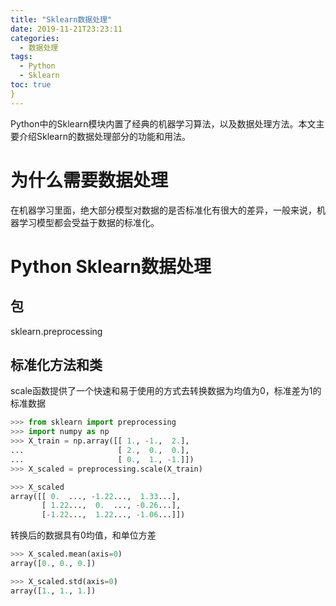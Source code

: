 ```yaml
---
title: "Sklearn数据处理"
date: 2019-11-21T23:23:11
categories:
  - 数据处理
tags:
  - Python
  - Sklearn
toc: true
}
---
```


Python中的Sklearn模块内置了经典的机器学习算法，以及数据处理方法。本文主要介绍Sklearn的数据处理部分的功能和用法。

# 为什么需要数据处理
在机器学习里面，绝大部分模型对数据的是否标准化有很大的差异，一般来说，机器学习模型都会受益于数据的标准化。
# Python Sklearn数据处理
## 包
sklearn.preprocessing
## 标准化方法和类
scale函数提供了一个快速和易于使用的方式去转换数据为均值为0，标准差为1的标准数据
```Python
>>> from sklearn import preprocessing
>>> import numpy as np
>>> X_train = np.array([[ 1., -1.,  2.],
...                     [ 2.,  0.,  0.],
...                     [ 0.,  1., -1.]])
>>> X_scaled = preprocessing.scale(X_train)

>>> X_scaled                                          
array([[ 0.  ..., -1.22...,  1.33...],
       [ 1.22...,  0.  ..., -0.26...],
       [-1.22...,  1.22..., -1.06...]])
```
转换后的数据具有0均值，和单位方差
```Python
>>> X_scaled.mean(axis=0)
array([0., 0., 0.])

>>> X_scaled.std(axis=0)
array([1., 1., 1.])
```


